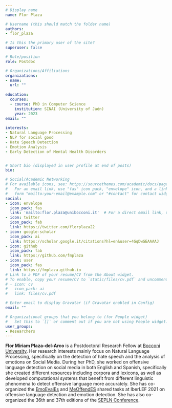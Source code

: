 ```yaml
---
# Display name
name: Flor Plaza 

# Username (this should match the folder name)
authors:
- flor_plaza

# Is this the primary user of the site?
superuser: false

# Role/position
role: Postdoc

# Organizations/Affiliations
organizations:
- name:
  url: ""
  
education:
  courses:
  - course: PhD in Computer Science
    institution: SINAI (University of Jaén) 
    year: 2023
email: ""
    
interests:
- Natural Language Processing
- NLP for social good
- Hate Speech Detection
- Emotion Analysis
- Early Detection of Mental Health Disorders


# Short bio (displayed in user profile at end of posts)
bio:

# Social/Academic Networking
# For available icons, see: https://sourcethemes.com/academic/docs/page-builder/#icons
#   For an email link, use "fas" icon pack, "envelope" icon, and a link in the
#   form "mailto:your-email@example.com" or "#contact" for contact widget.
social:
- icon: envelope
  icon_pack: fas
  link: 'mailto:flor.plaza@unibocconi.it'  # For a direct email link, use "mailto:debora.nozza@unibocconi.it".
- icon: twitter
  icon_pack: fab
  link: https://twitter.com/florplaza22
- icon: google-scholar
  icon_pack: ai
  link: https://scholar.google.it/citations?hl=en&user=4GqDwGEAAAAJ
- icon: github
  icon_pack: fab
  link: https://github.com/fmplaza
- icon: user
  icon_pack: fas
  link: https://fmplaza.github.io
# Link to a PDF of your resume/CV from the About widget.
# To enable, copy your resume/CV to `static/files/cv.pdf` and uncomment the lines below.
# - icon: cv
#   icon_pack: ai
#   link: files/cv.pdf

# Enter email to display Gravatar (if Gravatar enabled in Config)
email: ""

# Organizational groups that you belong to (for People widget)
#   Set this to `[]` or comment out if you are not using People widget.
user_groups:
- Researchers
---
```


**Flor Miriam Plaza-del-Arco** is a Postdoctoral Research Fellow at [Bocconi University](https:\\www.bocconi.it/). Her research interests mainly focus on Natural Language Processing, specifically on the detection of hate speech and the analysis of emotions on Social Media. During her PhD, she worked on offensive language detection on social media in both English and Spanish, specifically she created different resources including corpora and lexicons, as well as developed computational systems that benefit from different linguistic phenomena to detect offensive language more accurately. 
She has co-organized the [EmoEvalEs](https://competitions.codalab.org/competitions/28682) and [MeOffendES](https://competitions.codalab.org/competitions/28679) shared tasks at IberLEF 2021 on offensive language detection and emotion detection. She has also co-organized the 36th and 37th editions of the [SEPLN Conference](http://www.sepln.org/en).
